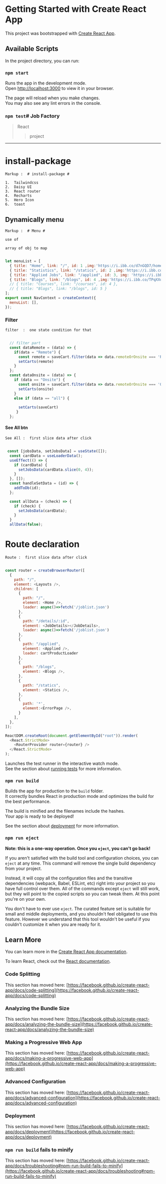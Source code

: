 # Getting Started with Create React App

This project was bootstrapped with [Create React App](https://github.com/facebook/create-react-app).

## Available Scripts

In the project directory, you can run:

### `npm start`

Runs the app in the development mode.\
Open [http://localhost:3000](http://localhost:3000) to view it in your browser.

The page will reload when you make changes.\
You may also see any lint errors in the console.

### `npm test`# Job Factory<a name="TOP"></a>

> React 
>
> > project 


---

# install-package

    Markup :  # install-package #

    1.  Tailwindcss
    2.  Daisy UI
    3.  React router
    4.  Recharts
    5.  Hero Icon
    6.  toast


## Dynamically menu

    Markup :  # Menu #

    use of

    array of obj to map  

    
```javascript

let menuList = [
  { title: "Home", link: "/", id: 1 ,img:'https://i.ibb.co/d7nGQD7/home.png' },
  { title: "Statistics", link: "/statics", id: 2 ,img:'https://i.ibb.co/tY7v4Cy/bar-chart.png'},
  { title: "Applied Jobs", link: "/applied", id: 3, img: 'https://i.ibb.co/cXw7yWn/web.png' },
  { title: "Blogs", link: "/blogs", id: 4 ,img:'https://i.ibb.co/TPqXXqL/blogging.png'},
  // { title: "Courses", link: "/courses", id: 4 },
  // { title: "Blogs", link: "/blogs", id: 5 }
];
export const NavContext = createContext({
  menuList: [],
});

```



### Filter

    filter  :  one state condition for that
    
    
```javascript

  // filter part
  const dataRemote = (data) => {
    if(data = "Remote") {
      const remote = saveCart.filter(data => data.remoteOrOnsite === 'Remote')
      setCarts(remote)
    } 
  };
  const dataOnsite = (data) => {
    if (data == "Onsite") {
      const onsite = saveCart.filter(data => data.remoteOrOnsite === 'Onsite')
      setCarts(onsite)
    }
    else if (data == "all") {
      
      setCarts(saveCart)
     }
  };

```


#### See All btn 

    See All :  first slice data after click 



```javascript

 const [jobsData, setJobsData] = useState([]);
  const cardData = useLoaderData();
  useEffect(() => {
    if (cardData) {
      setJobsData(cardData.slice(0, 4));
    }
  }, []);
  const handleSetData = (id) => {
    addToDb(id);
  };

  const allData = (check) => {
    if (check) {
      setJobsData(cardData);
    }
  }
  allData(false);

```

# Route declaration 

    Route :  first slice data after click 



```javascript

const router = createBrowserRouter([
  {
    path: "/",
    element: <Layouts />,
    children: [
      {
        path: "/",
        element: <Home />,
        loader: async()=>fetch('/joblist.json')
      },
      {
        path: "/details/:id",
        element: <JobDetails></JobDetails>,
        loader: async()=>fetch('/joblist.json')
      },
      {
        path: "/applied",
        element: <Applied />,
        loader: cartProductLoader
      },
      {
        path: "/blogs",
        element: <Blogs />,
      },
      {
        path: "/statics",
        element: <Statics />,
      },
      {
        path: '*',
        element:<ErrorPage />,
      }
    ],
  },
]);

ReactDOM.createRoot(document.getElementById("root")).render(
  <React.StrictMode>
    <RouterProvider router={router} />
  </React.StrictMode>
);

```


Launches the test runner in the interactive watch mode.\
See the section about [running tests](https://facebook.github.io/create-react-app/docs/running-tests) for more information.

### `npm run build`

Builds the app for production to the `build` folder.\
It correctly bundles React in production mode and optimizes the build for the best performance.

The build is minified and the filenames include the hashes.\
Your app is ready to be deployed!

See the section about [deployment](https://facebook.github.io/create-react-app/docs/deployment) for more information.

### `npm run eject`

**Note: this is a one-way operation. Once you `eject`, you can't go back!**

If you aren't satisfied with the build tool and configuration choices, you can `eject` at any time. This command will remove the single build dependency from your project.

Instead, it will copy all the configuration files and the transitive dependencies (webpack, Babel, ESLint, etc) right into your project so you have full control over them. All of the commands except `eject` will still work, but they will point to the copied scripts so you can tweak them. At this point you're on your own.

You don't have to ever use `eject`. The curated feature set is suitable for small and middle deployments, and you shouldn't feel obligated to use this feature. However we understand that this tool wouldn't be useful if you couldn't customize it when you are ready for it.

## Learn More

You can learn more in the [Create React App documentation](https://facebook.github.io/create-react-app/docs/getting-started).

To learn React, check out the [React documentation](https://reactjs.org/).

### Code Splitting

This section has moved here: [https://facebook.github.io/create-react-app/docs/code-splitting](https://facebook.github.io/create-react-app/docs/code-splitting)

### Analyzing the Bundle Size

This section has moved here: [https://facebook.github.io/create-react-app/docs/analyzing-the-bundle-size](https://facebook.github.io/create-react-app/docs/analyzing-the-bundle-size)

### Making a Progressive Web App

This section has moved here: [https://facebook.github.io/create-react-app/docs/making-a-progressive-web-app](https://facebook.github.io/create-react-app/docs/making-a-progressive-web-app)

### Advanced Configuration

This section has moved here: [https://facebook.github.io/create-react-app/docs/advanced-configuration](https://facebook.github.io/create-react-app/docs/advanced-configuration)

### Deployment

This section has moved here: [https://facebook.github.io/create-react-app/docs/deployment](https://facebook.github.io/create-react-app/docs/deployment)

### `npm run build` fails to minify

This section has moved here: [https://facebook.github.io/create-react-app/docs/troubleshooting#npm-run-build-fails-to-minify](https://facebook.github.io/create-react-app/docs/troubleshooting#npm-run-build-fails-to-minify)
